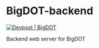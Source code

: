 # BigDOT-backend
[![Devpost | BigDOT](https://badges.devpost-shields.com/get-badge?name=BigDOT&id=bigdot&type=big-logo&style=flat)](https://devpost.com/software/bigdot)

Backend web server for BigDOT
